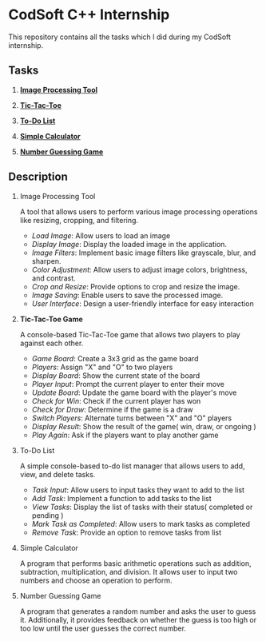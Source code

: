 # CodSoft C++ Internship

This repository contains all the tasks which I did during my CodSoft internship.

## Tasks

1) [**Image Processing Tool**](https://github.com/shashankarya9999/CodSoft-Cpp-Internship/blob/main/01_image_processing_tool.cpp)

2) [**Tic-Tac-Toe**](https://github.com/shashankarya9999/CodSoft-Cpp-Internship/blob/main/02_tic_tac_toe.cpp)

3) [**To-Do List**](https://github.com/shashankarya9999/CodSoft-Cpp-Internship/blob/main/03_to_do_list.cpp)

4) [**Simple Calculator**](https://github.com/shashankarya9999/CodSoft-Cpp-Internship/blob/main/04_simple_calculator.cpp)

5) [**Number Guessing Game**](https://github.com/shashankarya9999/CodSoft-Cpp-Internship/blob/main/05_number_guessing_game.cpp)

## Description

1) Image Processing Tool

    A tool that allows users to perform various image processing operations like resizing, cropping, and filtering.
  
      - *Load Image*: Allow users to load an image
      - *Display Image*: Display the loaded image in the application.
      - *Image Filters*: Implement basic image filters like grayscale, blur, and sharpen.
      - *Color Adjustment*: Allow users to adjust image colors, brightness, and contrast.
      - *Crop and Resize*: Provide options to crop and resize the image.
      - *Image Saving*: Enable users to save the processed image.
      - *User Interface*: Design a user-friendly interface for easy interaction

2) **Tic-Tac-Toe Game**

    A console-based Tic-Tac-Toe game that allows two players to play against each other.

      - *Game Board*: Create a 3x3 grid as the game board
      - *Players*: Assign "X" and "O" to two players
      - *Display Board*: Show the current state of the board
      - *Player Input*: Prompt the current player to enter their move
      - *Update Board*: Update the game board with the player's move
      - *Check for Win*: Check if the current player has won
      - *Check for Draw*: Determine if the game is a draw
      - *Switch Players*: Alternate turns between "X" and "O" players
      - *Display Result*: Show the result of the game( win, draw, or ongoing )
      - *Play Again*: Ask if the players want to play another game

3) To-Do List

    A simple console-based to-do list manager that allows users to add, view, and delete tasks.
  
      - *Task Input*: Allow users to input tasks they want to add to the list
      - *Add Task*: Implement a function to add tasks to the list
      - *View Tasks*: Display the list of tasks with their status( completed or pending )
      - *Mark Task as Completed*: Allow users to mark tasks as completed
      - *Remove Task*: Provide an option to remove tasks from list
 
4) Simple Calculator

   A program that performs basic arithmetic operations such as addition, subtraction, multiplication, and division. It allows user to input two numbers and choose an operation to perform.

5) Number Guessing Game

    A program that generates a random number and asks the user to guess it. Additionally, it provides feedback on whether the guess is too high or too low until the user guesses the correct number.
  
